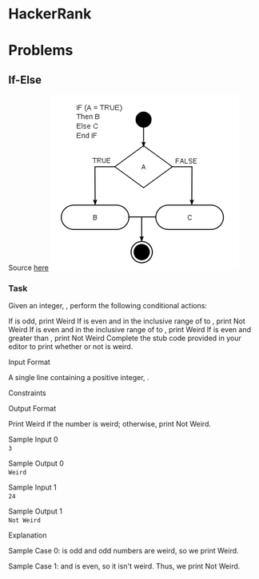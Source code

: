 # HackerRank

# Problems
## If-Else
Source [here](https://www.hackerrank.com/challenges/java-if-else/problem)
![img.png](img.png)
### Task
Given an integer, , perform the following conditional actions:

If  is odd, print Weird
If  is even and in the inclusive range of  to , print Not Weird
If  is even and in the inclusive range of  to , print Weird
If  is even and greater than , print Not Weird
Complete the stub code provided in your editor to print whether or not  is weird.

Input Format

A single line containing a positive integer, .

Constraints

Output Format

Print Weird if the number is weird; otherwise, print Not Weird.

Sample Input 0  
`3`  

Sample Output 0  
`Weird`  

Sample Input 1  
`24`  

Sample Output 1  
`Not Weird`  

Explanation

Sample Case 0:
is odd and odd numbers are weird, so we print Weird.

Sample Case 1:
and  is even, so it isn't weird. Thus, we print Not Weird.